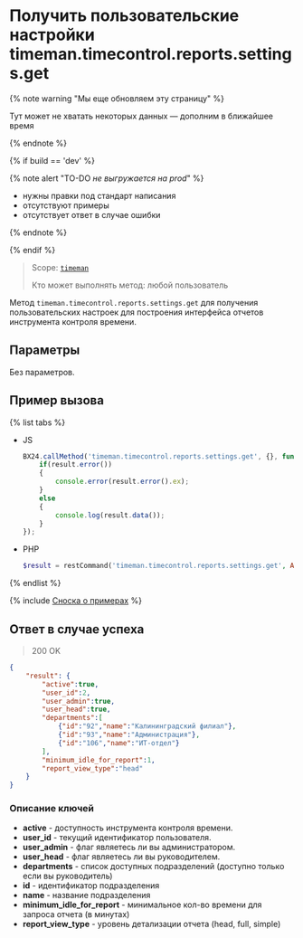 # Получить пользовательские настройки timeman.timecontrol.reports.settings.get

{% note warning "Мы еще обновляем эту страницу" %}

Тут может не хватать некоторых данных — дополним в ближайшее время

{% endnote %}

{% if build == 'dev' %}

{% note alert "TO-DO _не выгружается на prod_" %}

- нужны правки под стандарт написания
- отсутствуют примеры
- отсутствует ответ в случае ошибки

{% endnote %}

{% endif %}

> Scope: [`timeman`](../../scopes/permissions.md)
>
> Кто может выполнять метод: любой пользователь

Метод `timeman.timecontrol.reports.settings.get` для получения пользовательских настроек для построения интерфейса отчетов инструмента контроля времени.

## Параметры

Без параметров.

## Пример вызова

{% list tabs %}

- JS

    ```javascript
    BX24.callMethod('timeman.timecontrol.reports.settings.get', {}, function(result){
        if(result.error())
        {
            console.error(result.error().ex);
        }
        else
        {
            console.log(result.data());
        }
    });
    ```

- PHP

    ```php
    $result = restCommand('timeman.timecontrol.reports.settings.get', Array(), $_REQUEST["auth"]);    
    ```

{% endlist %}

{% include [Сноска о примерах](../../../_includes/examples.md) %}

## Ответ в случае успеха

> 200 OK
```json
{
    "result": {
        "active":true,
        "user_id":2,
        "user_admin":true,
        "user_head":true,
        "departments":[
            {"id":"92","name":"Калининградский филиал"},
            {"id":"93","name":"Администрация"},
            {"id":"106","name":"ИТ-отдел"}
        ],
        "minimum_idle_for_report":1,
        "report_view_type":"head"
    }
}
```

### Описание ключей

- **active** - доступность инструмента контроля времени.
- **user_id** - текущий идентификатор пользователя.
- **user_admin** - флаг являетесь ли вы администратором.
- **user_head** - флаг являетесь ли вы руководителем.
- **departments** - список доступных подразделений (доступно только если вы руководитель)
- **id** - идентификатор подразделения
- **name** - название подразделения
- **minimum_idle_for_report** - минимальное кол-во времени для запроса отчета (в минутах)
- **report_view_type** - уровень детализации отчета (head, full, simple)